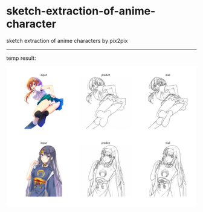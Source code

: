 # sketch-extraction-of-anime-character
sketch extraction of anime characters by pix2pix

--------------------------------------------------
temp result:

![image](https://github.com/joejoe2/sketch-extraction-of-anime-character/blob/master/temp.png.jpg)
